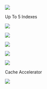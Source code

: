 ![](https://user-images.githubusercontent.com/26511983/70857081-1abda380-1eae-11ea-9f3b-6b104454beba.png)

Up To 5 Indexes

![](https://user-images.githubusercontent.com/26511983/70857094-39bc3580-1eae-11ea-9a96-74b4b01af5f9.png)

![](https://user-images.githubusercontent.com/26511983/70857098-4fc9f600-1eae-11ea-8306-09390184d602.png)

![](https://user-images.githubusercontent.com/26511983/70857111-7daf3a80-1eae-11ea-9d15-bac9d385720e.png)

![](https://user-images.githubusercontent.com/26511983/70857122-b0593300-1eae-11ea-9d3b-88d64f1db97c.png)

![](https://user-images.githubusercontent.com/26511983/70857151-1b0a6e80-1eaf-11ea-8b30-242d165f2e8c.png)

Cache Accelerator 

![](https://user-images.githubusercontent.com/26511983/70857165-3c6b5a80-1eaf-11ea-8dd1-177c13bd9e1c.png)

